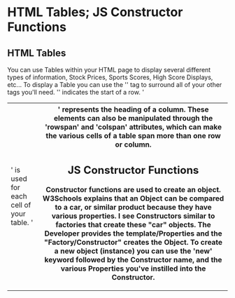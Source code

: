 # HTML Tables; JS Constructor Functions

## HTML Tables

You can use Tables within your HTML page to display several different types of information, Stock Prices, Sports Scores, High Score Displays, etc... To display a Table you can use the '<table>' tag to surround all of your other tags you'll need. '<tr>' indicates the start of a row. '<td>' is used for each cell of your table. '<th>' represents the heading of a column. These elements can also be manipulated through the 'rowspan' and 'colspan' attributes, which can make the various cells of a table span more than one row or column. 

## JS Constructor Functions

Constructor functions are used to create an object. W3Schools explains that an Object can be compared to a car, or similar product because they have various properties. I see Constructors similar to factories that create these "car" objects. The Developer provides the template/Properties and the "Factory/Constructor" creates the Object. To create a new object (instance) you can use the 'new' keyword followed by the Constructor name, and the various Properties you've instilled into the Constructor. 